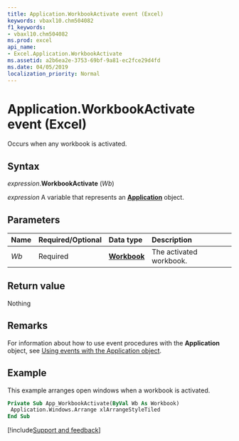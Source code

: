 ```yaml
---
title: Application.WorkbookActivate event (Excel)
keywords: vbaxl10.chm504082
f1_keywords:
- vbaxl10.chm504082
ms.prod: excel
api_name:
- Excel.Application.WorkbookActivate
ms.assetid: a2b6ea2e-3753-69bf-9a81-ec2fce29d4fd
ms.date: 04/05/2019
localization_priority: Normal
---
```



# Application.WorkbookActivate event (Excel)

Occurs when any workbook is activated.


## Syntax

_expression_.**WorkbookActivate** (_Wb_)

_expression_ A variable that represents an **[Application](Excel.Application(object).md)** object.


## Parameters

|Name|Required/Optional|Data type|Description|
|:-----|:-----|:-----|:-----|
| _Wb_|Required| **[Workbook](Excel.Workbook.md)**|The activated workbook.|

## Return value

Nothing

## Remarks

For information about how to use event procedures with the **Application** object, see [Using events with the Application object](../excel/Concepts/Events-WorksheetFunctions-Shapes/using-events-with-the-application-object.md).


## Example

This example arranges open windows when a workbook is activated.

```vb
Private Sub App_WorkbookActivate(ByVal Wb As Workbook) 
 Application.Windows.Arrange xlArrangeStyleTiled 
End Sub
```




[!include[Support and feedback](~/includes/feedback-boilerplate.md)]